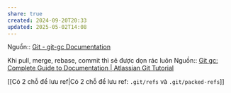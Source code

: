 ```yaml
---
share: true
created: 2024-09-20T20:33
updated: 2025-05-02T14:08
---
```

Nguồn:: [Git - git-gc Documentation](https://git-scm.com/docs/git-gc)

Khi pull, merge, rebase, commit thì sẽ được dọn rác luôn
Nguồn:: [Git gc: Complete Guide to Documentation | Atlassian Git Tutorial](https://www.atlassian.com/git/tutorials/git-gc)

[[Có 2 chỗ để lưu ref|Có 2 chỗ để lưu ref: `.git/refs` và `.git/packed-refs`]]